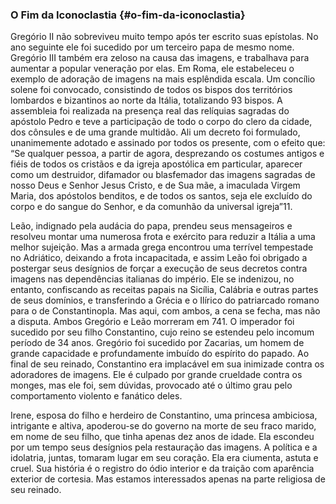### O Fim da Iconoclastia {#o-fim-da-iconoclastia}

Gregório II não sobreviveu muito tempo após ter escrito suas epístolas. No ano seguinte ele foi sucedido por um terceiro papa de mesmo nome. Gregório III também era zeloso na causa das imagens, e trabalhava para aumentar a popular veneração por elas. Em Roma, ele estabeleceu o exemplo de adoração de imagens na mais esplêndida escala. Um concílio solene foi convocado, consistindo de todos os bispos dos territórios lombardos e bizantinos ao norte da Itália, totalizando 93 bispos. A assembleia foi realizada na presença real das relíquias sagradas do apóstolo Pedro e teve a participação de todo o corpo do clero da cidade, dos cônsules e de uma grande multidão. Ali um decreto foi formulado, unanimemente adotado e assinado por todos os presente, com o efeito que: “Se qualquer pessoa, a partir de agora, desprezando os costumes antigos e fiéis de todos os cristãos e da igreja apostólica em particular, aparecer como um destruidor, difamador ou blasfemador das imagens sagradas de nosso Deus e Senhor Jesus Cristo, e de Sua mãe, a imaculada Virgem Maria, dos apóstolos benditos, e de todos os santos, seja ele excluído do corpo e do sangue do Senhor, e da comunhão da universal igreja”11.

Leão, indignado pela audácia do papa, prendeu seus mensageiros e resolveu montar uma numerosa frota e exército para reduzir a Itália a uma melhor sujeição. Mas a armada grega encontrou uma terrível tempestade no Adriático, deixando a frota incapacitada, e assim Leão foi obrigado a postergar seus desígnios de forçar a execução de seus decretos contra imagens nas dependências italianas do império. Ele se indenizou, no entanto, confiscando as receitas papais na Sicília, Calábria e outras partes de seus domínios, e transferindo a Grécia e o Ilírico do patriarcado romano para o de Constantinopla. Mas aqui, com ambos, a cena se fecha, mas não a disputa. Ambos Gregório e Leão morreram em 741\. O imperador foi sucedido por seu filho Constantino, cujo reino se estendeu pelo incomum período de 34 anos. Gregório foi sucedido por Zacarias, um homem de grande capacidade e profundamente imbuído do espírito do papado. Ao final de seu reinado, Constantino era implacável em sua inimizade contra os adoradores de imagens. Ele é culpado por grande crueldade contra os monges, mas ele foi, sem dúvidas, provocado até o último grau pelo comportamento violento e fanático deles.

Irene, esposa do filho e herdeiro de Constantino, uma princesa ambiciosa, intrigante e altiva, apoderou-se do governo na morte de seu fraco marido, em nome de seu filho, que tinha apenas dez anos de idade. Ela escondeu por um tempo seus desígnios pela restauração das imagens. A política e a idolatria, juntas, tomaram lugar em seu coração. Ela era ciumenta, astuta e cruel. Sua história é o registro do ódio interior e da traição com aparência exterior de cortesia. Mas estamos interessados apenas na parte religiosa de seu reinado.